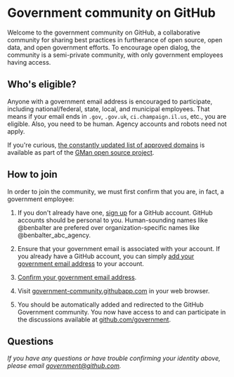 # Government community on GitHub

Welcome to the government community on GitHub, a collaborative community for sharing best practices in furtherance of open source, open data, and open government efforts. To encourage open dialog, the community is a semi-private community, with only government employees having access.

## Who's eligible?

Anyone with a government email address is encouraged to participate, including national/federal, state, local, and municipal employees. That means if your email ends in `.gov`, `.gov.uk`, `ci.champaign.il.us`, etc., you are eligible. Also, you need to be human. Agency accounts and robots need not apply. 

If you're curious, [the constantly updated list of approved domains](https://github.com/benbalter/gman/blob/master/config/domains.txt) is available as part of the [GMan open source project](https://github.com/benbalter/gman).

## How to join

In order to join the community, we must first confirm that you are, in fact, a government employee:

1. If you don't already have one, [sign up](http://github.com/join) for a GitHub account. GitHub accounts should be personal to you. Human-sounding names like @benbalter are prefered over organization-specific names like @benbalter_abc_agency.

2. Ensure that your government email is associated with your account. If you already have a GitHub account, you can simply [add your government email address](https://github.com/settings/emails) to your account.

3. [Confirm your government email address](https://help.github.com/articles/setting-up-email-verification).

4. Visit [government-community.githubapp.com](https://government-community.githubapp.com/government/best-practices) in your web browser.

5. You should be automatically added and redirected to the GitHub Government community. You now have access to and can participate in the discussions available at [github.com/government](https://github.com/government).

## Questions

*If you have any questions or have trouble confirming your identity above, please email [government@github.com](mailto:government@github.com).*

